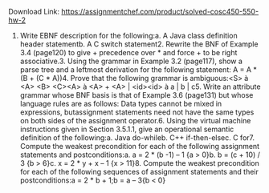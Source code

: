 Download Link: https://assignmentchef.com/product/solved-cosc450-550-hw-2
<br>
1. Write EBNF description for the following:a. A Java class definition header statementb. A C switch statement2. Rewrite the BNF of Example 3.4 (page120) to give + precedence over * and force + to be right associative.3. Using the grammar in Example 3.2 (page117), show a parse tree and a leftmost derivation for the following statement: A = A * (B + (C * A))4. Prove that the following grammar is ambiguous:&lt;S&gt; à &lt;A&gt; &lt;B&gt; &lt;C&gt;&lt;A&gt; à &lt;A&gt; + &lt;A&gt; | &lt;id&gt;&lt;id&gt; à a | b | c5. Write an attribute grammar whose BNF basis is that of Example 3.6 (page131) but whose language rules are as follows: Data types cannot be mixed in expressions, butassignment statements need not have the same types on both sides of the assignment operator.6. Using the virtual machine instructions given in Section 3.5.1.1, give an operational semantic definition of the following:a. Java do-whileb. C++ if-then-elsec. C for7. Compute the weakest precondition for each of the following assignment statements and postconditions:a. a = 2 * (b -1) – 1 {a &gt; 0}b. b = (c + 10) / 3 {b &gt; 6}c. x = 2 * y + x – 1 {x &gt; 11}8. Compute the weakest precondition for each of the following sequences of assignment statements and their postconditions:a = 2 * b + 1;b = a – 3{b &lt; 0}